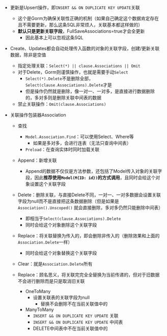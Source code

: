 
- 更新是Upsert操作，即`INSERT && ON DUPLICATE KEY UPDATE`关联 
	- 这个是Gorm为确保关联性正确的机制（如果自己确定这个数据肯定存在且不需要更新，那么这条SQL非常烦人，关联基本都这样做的）
	- **默认只是更新关联字段**，FullSaveAssociations=true才会全更新
		- 因此基本上可以忽视这条SQL



- Create、Updates都会自动处理传入函数的对象的关联字段，创建/更新关联数据，除非是空值
	- 指定处理关联：`Select(*) || clause.Associations || Omit` 
	- 对于Delete，Gorm则谨慎操作，也就是需要手动`Select`
		- `Select(*).Delete`不是删除全部，`Select(clause.Associations).Delete`才是
		- 但是操作仍然就是删除，像一对一、一对多，是直接进行数据删除的，多对多则是删除关联中间表的数据
	- 禁止关联操作：`Omit(clause.Associations)`


- 关联操作包装器Association
	- 查找
		- `Model.Association.Find`：可以使用Select、Where等
			- 如果是多对多，会进行连表（无法只查询中间表）
		- `Preload`：在查询实体时同时加载关联
	- Append：新增关联
		- Append的数据不仅仅是方法参数，还包括了Model传入对象的关联字段，因此**推荐使用`Model(M{ID: id})`的方式调用**，且同时会给这个对象设置这个关联字段
	- Delete：删除关联，与直接Delete不同，一对一、一对多数据会设置关联字段为null而不是直接把这条数据删除（但是如果是`Association().Unscoped()`  就会直接删除，多对多仍然只能删除中间表）
		- 即相当于`Select(clause.Associations).Delete`
		- 同时会给这个对象删除这个关联字段
	- Replace：将关联替换为传入的，即会删除非传入的（删除效果和上面的`Association.Delete`一样）
		- 同时会给这个对象替换这个关联字段
	- Clear：就是`Association.Delete`所有


	- Replace：顾名思义，将关联完完全全替换为当前传递的，但对于旧数据不会进行删除而是只是取消旧关联
		- OneToMany
			- 设置关联表的关联字段为null
				- 替换不会删除不在当前关联值中的
		- ManyToMany
			- `INSERT && ON DUPLICATE KEY UPDATE` 关联 
			- `INSERT && ON DUPLICATE KEY UPDATE` 中间表
			- DELETE中间表中不在当前关联值中的